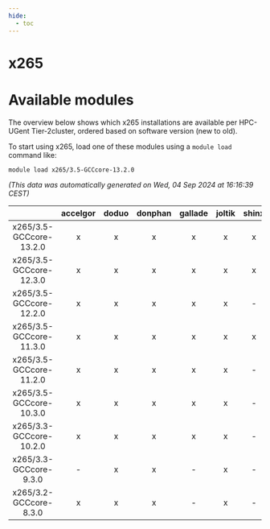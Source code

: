 ```yaml
---
hide:
  - toc
---
```


x265
====

# Available modules


The overview below shows which x265 installations are available per HPC-UGent Tier-2cluster, ordered based on software version (new to old).

To start using x265, load one of these modules using a `module load` command like:

```shell
module load x265/3.5-GCCcore-13.2.0
```

*(This data was automatically generated on Wed, 04 Sep 2024 at 16:16:39 CEST)*  

| |accelgor|doduo|donphan|gallade|joltik|shinx|skitty|
| :---: | :---: | :---: | :---: | :---: | :---: | :---: | :---: |
|x265/3.5-GCCcore-13.2.0|x|x|x|x|x|x|x|
|x265/3.5-GCCcore-12.3.0|x|x|x|x|x|x|x|
|x265/3.5-GCCcore-12.2.0|x|x|x|x|x|-|x|
|x265/3.5-GCCcore-11.3.0|x|x|x|x|x|x|x|
|x265/3.5-GCCcore-11.2.0|x|x|x|x|x|-|x|
|x265/3.5-GCCcore-10.3.0|x|x|x|x|x|-|x|
|x265/3.3-GCCcore-10.2.0|x|x|x|x|x|-|x|
|x265/3.3-GCCcore-9.3.0|-|x|x|-|x|-|x|
|x265/3.2-GCCcore-8.3.0|x|x|x|-|x|-|x|
